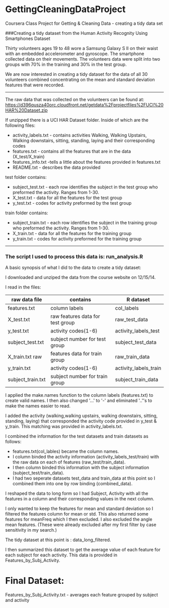 GettingCleaningDataProject
==========================

Coursera Class Project for Getting &amp; Cleaning Data - creating a tidy data set


###Creating a tidy dataset from the Human Activity Recognity Using Smartphones Dataset

    
Thirty volunteers ages 19 to 48 wore a Samsung Galaxy S II on their waist with 
an embedded accelerometer and gyroscope.  The smartphone collected data on their
movements.  The volunteers data were split into two groups with 70% in the training and 
30% in the test group.
 
We are now interested in creating a tidy dataset for the data of all 30 
volunteers combined concentrating on the mean and standard deviation features that were recorded.   

______________________________________________________________________________________________

The raw data that was collected on the volunteers can be found  at:
https://d396qusza40orc.cloudfront.net/getdata%2Fprojectfiles%2FUCI%20HAR%20Dataset.zip 

If unzipped there is a UCI HAR Dataset folder. Inside of which are the following files:
* activity_labels.txt - contains activities Walking, Walking Upstairs, Walking downstairs,
                        sitting, standing, laying and their corresponding codes
* features.txt - contains all the features that are in the data (X_test/X_train)
* features_info.txt -tells a little about the features provided in features.txt
* README.txt - describes the data provided

test folder contains:
* subject_test.txt - each row identifies the subject in the test group who preformed the activity. Ranges from 1-30.
* X_test.txt - data for all the features for the test group
* y_test.txt - codes for activity preformed by the test group

train folder contains:
* subject_train.txt - each row identifies the subject in the training group who preformed the activity. 
                Ranges from 1-30.
* X_train.txt - data for all the features for the training group
* y_train.txt - codes for activity preformed for the training group

_________________________________________________________________________________________________
### The script I used to process this data is:  run_analysis.R

A basic synopsis of what I did to the data to create a tidy dataset:

I downloaded and unziped the data from the course website on 12/15/14.

I read in the files: 

raw data file	|contains   |R dataset
-------------|------------------|--------------------------
features.txt  |  	    column labels	                |  col_labels
X_test.txt	   |       raw features data for test group	| raw_test_data
y_test.txt	    |        activity codes(1-6)	           |  activity_labels_test
subject_test.txt|	    subject number for test group	|   subject_test_data
X_train.txt	raw  |     features data for train group	|   raw_train_data
y_train.txt	      |    activity codes(1-6)	           |    activity_labels_train
subject_train.txt	 |  subject number for train group	  |  subject_train_data

 I applied the make.names function to the column labels (features.txt) to create valid
names. I then also changed '...' to '-' and eliminated '..''s to make the names easier to read.

 I added the activity (walking,walking upstairs, walking downstairs, sitting, standing, laying) 
that corresponded the activity code provided in y_test & y_train. This matching was provided
in activity_labels.txt.

 I combined the information for the test datasets and train datasets as follows:
 
* features.txt(col_lables) became the column names.
* I  column binded the activity information (activity_labels_test/train) with the raw data on each of features (raw_test/train_data). 
* I then column binded this information with the subject information (subject_test/train_data).
* I had two seperate datasets test_data and train_data at this point so I combined them into one by row binding (combined_data).

I reshaped the data to long form so I had Subject, Activity with all the features in a column and 
their corresponding values in the next column.

I only wanted to keep the features for mean and standard deviation so I filtered the features column for mean or std.  This also returned some features for meanFreq which I then excluded.  I also excluded the angle mean features.  (These were already excluded after my first filter by case sensitivity in my search.) 

The tidy dataset at this point is : data_long_filtered.

I then summarized this dataset to get the average value of each feature for each
subject for each activity.  This data is provided in Features_by_Subj_Activity.

Final Dataset:
============================================================================================

Features_by_Subj_Activity.txt         - averages each feature grouped by subject and activity

